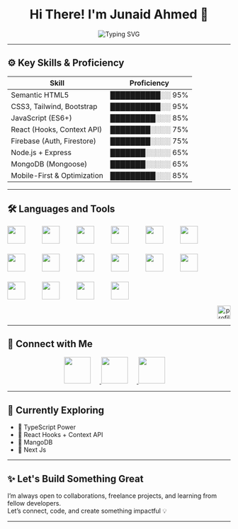<h1 align="center">Hi There! I'm Junaid Ahmed 👋</h1>

<!-- Typing Effect -->
<p align="center">
  <img src="https://readme-typing-svg.herokuapp.com?font=Fira+Code&size=26&duration=3000&pause=1000&color=00FFBB&center=true&vCenter=true&width=800&lines=Frontend+Developer+%7C+React+Learner;Turning+Ideas+Into+Interactive+Reality+💡" alt="Typing SVG" />
</p>

---

## ⚙️ Key Skills & Proficiency

| Skill | Proficiency |
|-------|-------------|
| Semantic HTML5 | ██████████░░ 95% |
| CSS3, Tailwind, Bootstrap | ██████████░░ 95% |
| JavaScript (ES6+) | █████████░░░ 85% |
| React (Hooks, Context API) | ████████░░░░ 75% |
| Firebase (Auth, Firestore) | ████████░░░░ 75% |
| Node.js + Express | ███████░░░░░ 65% |
| MongoDB (Mongoose) | ███████░░░░░ 65% |
| Mobile-First & Optimization | █████████░░░ 85% |

---

## 🛠️ Languages and Tools

<p align="center" style="display: flex; flex-wrap: wrap; justify-content: between; gap: 23px;">
  <img src="https://cdn.jsdelivr.net/gh/devicons/devicon/icons/html5/html5-original.svg" height="40" style="margin-right: 15px;" />
  <img src="https://cdn.jsdelivr.net/gh/devicons/devicon/icons/css3/css3-original.svg" height="40" style="margin-right: 15px;" />
  <img src="https://cdn.jsdelivr.net/gh/devicons/devicon/icons/javascript/javascript-original.svg" height="40" style="margin-right: 15px;" />
  <img src="https://cdn.jsdelivr.net/gh/devicons/devicon/icons/react/react-original.svg" height="40" style="margin-right: 15px;" />
  <img src="https://cdn.jsdelivr.net/gh/devicons/devicon/icons/redux/redux-original.svg" height="40" style="margin-right: 15px;" />
  <img src="https://cdn.jsdelivr.net/gh/devicons/devicon/icons/bootstrap/bootstrap-original.svg" height="40" style="margin-right: 15px;" />
  <img src="https://cdn.jsdelivr.net/gh/devicons/devicon/icons/tailwindcss/tailwindcss-original.svg" height="40" style="margin-right: 15px;" /> 
  <img src="https://cdn.jsdelivr.net/gh/devicons/devicon/icons/firebase/firebase-plain.svg" height="40" style="margin-right: 15px;" />
  <img src="https://cdn.jsdelivr.net/gh/devicons/devicon/icons/nodejs/nodejs-original.svg" height="40" style="margin-right: 15px;" />
  <img src="https://upload.wikimedia.org/wikipedia/commons/6/64/Expressjs.png" height="40" style="margin-right: 15px;" />
  <img src="https://cdn.jsdelivr.net/gh/devicons/devicon/icons/mongodb/mongodb-original.svg" height="40" style="margin-right: 15px;" />
  <img src="https://cdn.jsdelivr.net/gh/devicons/devicon/icons/nextjs/nextjs-original.svg" height="40" style="margin-right: 15px;" />
  <img src="https://cdn.jsdelivr.net/gh/devicons/devicon/icons/typescript/typescript-original.svg" height="40" style="margin-right: 15px;" />
  <img src="https://cdn.jsdelivr.net/gh/devicons/devicon/icons/git/git-original.svg" height="40" style="margin-right: 15px;" />
  <img src="https://cdn.jsdelivr.net/gh/devicons/devicon/icons/github/github-original.svg" height="40" style="margin-right: 15px;" />
  <img src="https://cdn.jsdelivr.net/gh/devicons/devicon/icons/vscode/vscode-original.svg" height="40" style="margin-right: 15px;" />
</p>
<p align="right">
  <img src="https://komarev.com/ghpvc/?username=Junaidahmedjs1&style=flat-square&color=brightgreen&label=Profile+Views" alt="profile views" height="30"/>
</p>

---

## 🤝 Connect with Me

<p align="center">
  <a href="https://www.linkedin.com/in/junaid-ahmed-2bb431330/" target="_blank">
    <img src="https://cdn.jsdelivr.net/gh/devicons/devicon/icons/linkedin/linkedin-original.svg" height="60" style="margin-right:20px;" />
  </a>
  <a href="https://www.instagram.com/junaidahmedtech" target="_blank">
    <img src="https://img.icons8.com/fluency/48/instagram-new.png" height="60" style="margin-right:20px;" />
  </a>
  <a href="mailto:junaidahmedjs110@gmail.com">
    <img src="https://img.icons8.com/color/48/gmail-new.png" height="60" style="margin-right:20px;" />
  </a>
</p>

---

## 🚀 Currently Exploring

- 🔵 TypeScript Power  
- 🔵 React Hooks + Context API  
- 🔵 MangoDB
- 🔵 Next Js

---

## ✨ Let's Build Something Great

I’m always open to collaborations, freelance projects, and learning from fellow developers.  
Let’s connect, code, and create something impactful 💡

---




